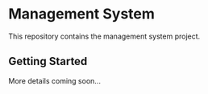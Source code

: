 # Management System

This repository contains the management system project.

## Getting Started

More details coming soon... 